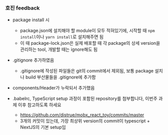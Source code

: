 ### 호진 feedback

* package install 시
    * package.json에 설치해야 할 module이 모두 적혀있기에, 시작할 때 `npm install`이나 `yarn install`로 설치해주면 됨
    * 이 때 package-lock.json은 실제 배포할 때 각 package의 상세 version을 관리하는 tool, 개발할 때는 ignore해도 됨

* .gitignore 추가하였음
    * .gitignore에 작성된 파일들은 git의 commit에서 제외됨, 보통 package 설치나 build 부산물들을 .gitignore에 추가함

* components/Header가 누락되서 추가했음

* .babelrc, TypeScript setup 과정이 포함된 repository를 첨부합니다, 이번주 과제 이후 참고하도록 하세요
    * https://github.com/distrue/mobx_react_toy/commits/master
    * 3개의 커밋이 있는데, 가장 최상위 version의 commit이 typescript + NextJS의 기본 setup임

